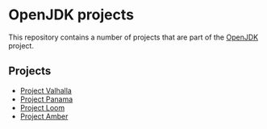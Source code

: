 # OpenJDK projects

This repository contains a number of projects that are part of the [OpenJDK](https://openjdk.java.net/) project.

## Projects

- [Project Valhalla](project-valhalla.md)
- [Project Panama](project-panama.md)
- [Project Loom](project-loom.md)
- [Project Amber](project-amber.md)

